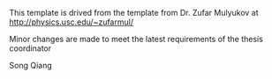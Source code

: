 This template is drived from the template from Dr. Zufar Mulyukov 
at http://physics.usc.edu/~zufarmul/

Minor changes are made to meet the latest requirements of the thesis coordinator

Song Qiang 
